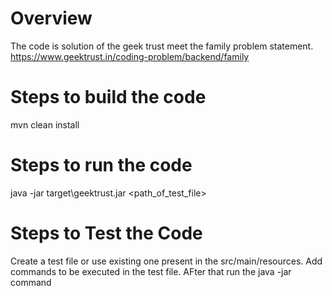 # Overview

The code is solution of the geek trust meet the family problem statement.
https://www.geektrust.in/coding-problem/backend/family 

# Steps to build the code

mvn clean install

# Steps to run the code

java -jar target\geektrust.jar <path_of_test_file>

# Steps to Test the Code

Create a test file or use existing one present in the src/main/resources. Add commands 
to be executed in the test file. AFter that run the java -jar command